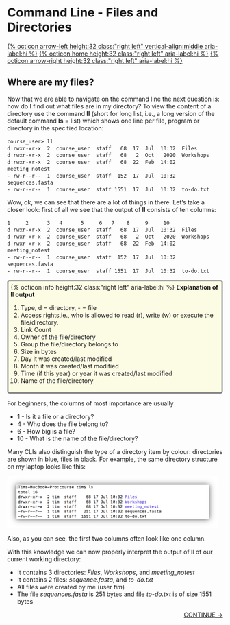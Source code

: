 # Command Line - Files and Directories

[{% octicon arrow-left height:32 class:"right left" vertical-align:middle aria-label:hi %}](INTRO_2.md) [{% octicon home height:32 class:"right left" aria-label:hi %}](index.md) [{% octicon arrow-right height:32 class:"right left" aria-label:hi %}](INTRO_4.md)


## Where are my files?

Now that we are able to navigate on the command line the next question is: how do I find out what files are in my directory? 
To view the content of a directory use the command **ll** (short for long list, i.e., a long version of the default command **ls** = list) which shows one line per file, program or directory in the specified location:

    course_user> ll
    d rwxr-xr-x  2  course_user  staff   68  17  Jul  10:32  Files
    d rwxr-xr-x  2  course_user  staff   68   2  Oct   2020  Workshops
    d rwxr-xr-x  2  course_user  staff   68  22  Feb  14:02  meeting_notest
    - rw-r--r--  1  course_user  staff  152  17  Jul  10:32  sequences.fasta
    - rw-r--r--  1  course_user  staff 1551  17  Jul  10:32  to-do.txt

Wow, ok, we can see that there are a lot of things in there. Let’s  take a closer look: first of all we see that the output of **ll** consists of ten columns:

    1     2      3   4      5     6   7    8     9     10
    d rwxr-xr-x  2  course_user  staff   68  17  Jul  10:32  Files
    d rwxr-xr-x  2  course_user  staff   68   2  Oct   2020  Workshops
    d rwxr-xr-x  2  course_user  staff   68  22  Feb  14:02  meeting_notest
    - rw-r--r--  1  course_user  staff  152  17  Jul  10:32  sequences.fasta
    - rw-r--r--  1  course_user  staff 1551  17  Jul  10:32  to-do.txt


<div style="background-color:#fcfce5;border-radius:5px;border-style:solid;border-color:gray;padding:5px">
  {% octicon info height:32 class:"right left" aria-label:hi %}
  <b>Explanation of ll output</b>

  <ol>
    <li>Type, d = directory, - = file</li>
    <li>Access rights,ie., who is allowed to read (r), write (w) or execute the file/directory.</li>
    <li>Link Count</li>
    <li>Owner of the file/directory</li>
    <li>Group the file/directory belongs to</li>
    <li>Size in bytes</li>
    <li>Day it was created/last modified</li>
    <li>Month it was created/last modified</li>
    <li>Time (if this year) or year it was created/last modified</li>
    <li>Name of the file/directory</li>
  </ol>
</div>

For beginners, the columns of most importance are usually

  <ul>
    <li>1 - Is it a file or a directory?</li>
    <li>4 - Who does the file belong to?</li>
    <li>6 - How big is a file?</li>
    <li>10 - What is the name of the file/directory?</li>
  </ul>

Many CLIs also distinguish the type of a directory item by colour: directories are shown in blue, files in black. For example, the same directory structure on my laptop looks like this:

<img src="figures/intro_7.png" height="120px">

Also, as you can see, the first two columns often look like one column.

With this knowledge we can now properly interpret the output of ll of our current working directory:

  <ul>
    <li>It contains 3 directories: <i>Files</i>, <i>Workshops</i>, and <i>meeting_notest</i></li>
    <li>It contains 2 files: <i>sequence.fasta</i>, and <i>to-do.txt</i></li>
    <li>All files were created by me  (user <i>tim</i>)</li>
    <li>The file <i>sequences.fasta</i> is 251 bytes and file <i>to-do.txt</i> is of size 1551 bytes</li>
  </ul>

<p align="right"><a href="https://bluemountainsanalytics.github.io/BMA_CLI-tutorial/INTRO_4.html">CONTINUE -></a></p>

